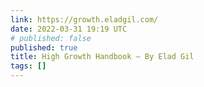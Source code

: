 ```yaml
---
link: https://growth.eladgil.com/
date: 2022-03-31 19:19 UTC
# published: false
published: true
title: High Growth Handbook – By Elad Gil
tags: []
---
```



